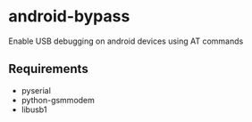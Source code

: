 # android-bypass
Enable USB debugging on android devices using AT commands

## Requirements
- pyserial
- python-gsmmodem
- libusb1
